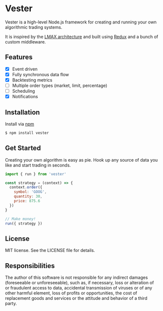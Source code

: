 # Vester

Vester is a high-level Node.js framework for creating and running your own algorithmic trading systems.

It is inspired by the [LMAX architecture](https://martinfowler.com/articles/lmax.html) and built using [Redux](http://redux.js.org/) and a bunch of custom middleware.

## Features
- [x] Event driven
- [x] Fully synchronous data flow
- [x] Backtesting metrics
- [ ] Multiple order types (market, limit, percentage)
- [ ] Scheduling
- [x] Notifications

## Installation

Install via [npm](https://www.npmjs.com/package/vester)

```bash
$ npm install vester
```

## Get Started

Creating your own algorithm is easy as pie. Hook up any source of data you like and start trading in seconds.

```javascript
import { run } from 'vester'

const strategy = (context) => {
  context.order({
    symbol: 'GOOG',
    quantity: 30,
    price: 875.6
  })
}

// Make money!
run({ strategy })
```

## License

MIT license. See the LICENSE file for details.

## Responsibilities

The author of this software is not responsible for any indirect damages (foreseeable or unforeseeable), such as, if necessary, loss or alteration of or fraudulent access to data, accidental transmission of viruses or of any other harmful element, loss of profits or opportunities, the cost of replacement goods and services or the attitude and behavior of a third party.
